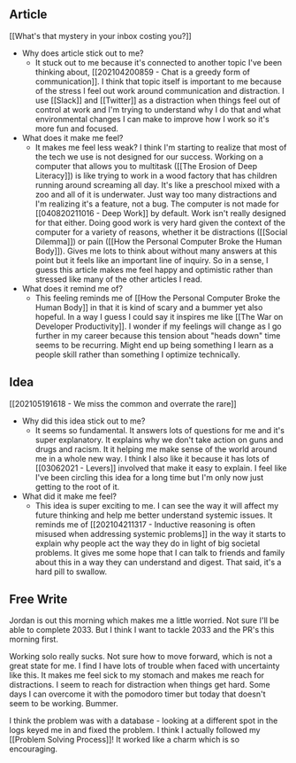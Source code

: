 ## Article
[[What's that mystery in your inbox costing you?]]
- Why does article stick out to me? 
	- It stuck out to me because it's connected to another topic I've been thinking about, [[202104200859 - Chat is a greedy form of communication]]. I think that topic itself is important to me because of the stress I feel out work around communication and distraction. I use [[Slack]] and [[Twitter]] as a distraction when things feel out of control at work and I'm trying to understand why I do that and what environmental changes I can make to improve how I work so it's more fun and focused. 
- What does it make me feel? 
	- It makes me feel less weak? I think I'm starting to realize that most of the tech we use is not designed for our success. Working on a computer that allows you to multitask ([[The Erosion of Deep Literacy]]) is like trying to work in a wood factory that has children running around screaming all day. It's like a preschool mixed with a zoo and all of it is underwater. Just way too many distractions and I'm realizing it's a feature, not a bug. The computer is not made for [[040820211016 - Deep Work]] by default. Work isn't really designed for that either. Doing good work is very hard given the context of the computer for a variety of reasons, whether it be distractions ([[Social Dilemma]]) or pain ([[How the Personal Computer Broke the Human Body]]). Gives me lots to think about without many answers at this point but it feels like an important line of inquiry. So in a sense, I guess this article makes me feel happy and optimistic rather than stressed like many of the other articles I read. 
- What does it remind me of?
	- This feeling reminds me of [[How the Personal Computer Broke the Human Body]] in that it is kind of scary and a bummer yet also hopeful. In a way I guess I could say it inspires me like [[The War on Developer Productivity]]. I wonder if my feelings will change as I go further in my career because this tension about "heads down" time seems to be recurring. Might end up being something I learn as a people skill rather than something I optimize technically. 

## Idea
[[202105191618 - We miss the common and overrate the rare]]
- Why did this idea stick out to me? 
	- It seems so fundamental. It answers lots of questions for me and it's super explanatory. It explains why we don't take action on guns and drugs and racism. It it helping me make sense of the world around me in a whole new way. I think I also like it because it has lots of [[03062021 - Levers]] involved that make it easy to explain. I feel like I've been circling this idea for a long time but I'm only now just getting to the root of it. 
- What did it make me feel? 
	- This idea is super exciting to me. I can see the way it will affect my future thinking and help me better understand systemic issues. It reminds me of [[202104211317 - Inductive reasoning is often misused when addressing systemic problems]] in the way it starts to explain why people act the way they do in light of big societal problems. It gives me some hope that I can talk to friends and family about this in a way they can understand and digest. That said, it's a hard pill to swallow. 

## Free Write
Jordan is out this morning which makes me a little worried. Not sure I'll be able to complete 2033. But I think I want to tackle 2033 and the PR's this morning first. 

Working solo really sucks. Not sure how to move forward, which is not a great state for me. I find I have lots of trouble when faced with uncertainty like this. It makes me feel sick to my stomach and makes me reach for distractions. I seem to reach for distraction when things get hard. Some days I can overcome it with the pomodoro timer but today that doesn't seem to be working. Bummer. 

I think the problem was with a database - looking at a different spot in the logs keyed me in and fixed the problem. I think I actually followed my [[Problem Solving Process]]! It worked like a charm which is so encouraging. 